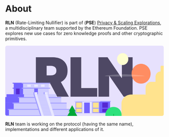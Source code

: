 # About

**RLN** (Rate-Limiting Nullifier) is part of (**PSE**) [Privacy & Scaling Explorations](https://appliedzkp.org), a multidisciplinary team supported by the Ethereum Foundation. PSE explores new use cases for zero knowledge proofs and other cryptographic primitives.

![alt text](./images/logo.svg)

**RLN** team is working on the protocol (having the same name), implementations and different applications of it.
